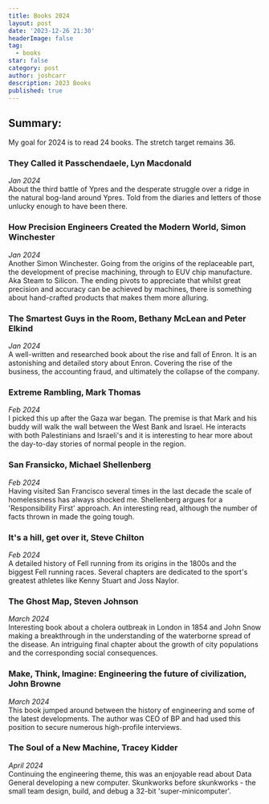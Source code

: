```yaml
---
title: Books 2024
layout: post
date: '2023-12-26 21:30'
headerImage: false
tag:
  - books
star: false
category: post
author: joshcarr
description: 2023 Books
published: true
---
```


## Summary:
My goal for 2024 is to read 24 books. The stretch target remains 36. 


### They Called it Passchendaele, Lyn Macdonald
*Jan 2024*  
About the third battle of Ypres and the desperate struggle over a ridge in the natural bog-land around Ypres. Told from the diaries and letters of those unlucky enough to have been there. 

### How Precision Engineers Created the Modern World, Simon Winchester
*Jan 2024*  
Another Simon Winchester. Going from the origins of the replaceable part, the development of precise machining, through to EUV chip manufacture. Aka Steam to Silicon. The ending pivots to appreciate that whilst great precision and accuracy can be achieved by machines, there is something about hand-crafted products that makes them more alluring. 

### The Smartest Guys in the Room, Bethany McLean and Peter Elkind
*Jan 2024*  
A well-written and researched book about the rise and fall of Enron. It is an astonishing and detailed story about Enron. Covering the rise of the business, the accounting fraud, and ultimately the collapse of the company. 

### Extreme Rambling, Mark Thomas
*Feb 2024*  
I picked this up after the Gaza war began. The premise is that Mark and his buddy will walk the wall between the West Bank and Israel. He interacts with both Palestinians and Israeli's and it is interesting to hear more about the day-to-day stories of normal people in the region. 

### San Fransicko, Michael Shellenberg
*Feb 2024*  
Having visited San Francisco several times in the last decade the scale of homelessness has always shocked me. Shellenberg argues for a 'Responsibility First' approach. An interesting read, although the number of facts thrown in made the going tough.

### It's a hill, get over it, Steve Chilton
*Feb 2024*  
A detailed history of Fell running from its origins in the 1800s and the biggest Fell running races. Several chapters are dedicated to the sport's greatest athletes like Kenny Stuart and Joss Naylor. 

### The Ghost Map, Steven Johnson
*March 2024*  
Interesting book about a cholera outbreak in London in 1854 and John Snow making a breakthrough in the understanding of the waterborne spread of the disease. An intriguing final chapter about the growth of city populations and the corresponding social consequences. 

### Make, Think, Imagine: Engineering the future of civilization, John Browne
*March 2024*  
This book jumped around between the history of engineering and some of the latest developments. The author was CEO of BP and had used this position to secure numerous high-profile interviews.  

### The Soul of a New Machine, Tracey Kidder
*April 2024*  
Continuing the engineering theme, this was an enjoyable read about Data General developing a new computer. Skunkworks before skunkworks - the small team design, build, and debug a 32-bit 'super-minicomputer'.   
